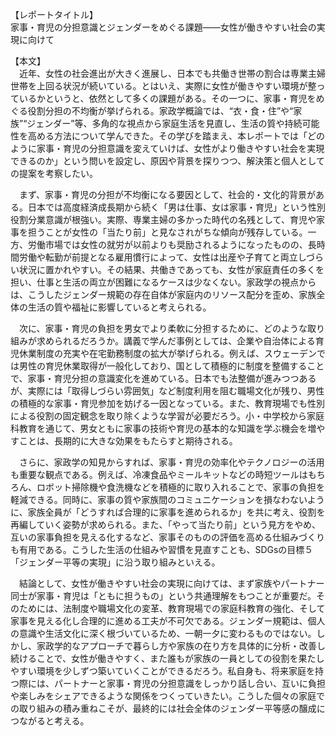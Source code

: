 【レポートタイトル】  
家事・育児の分担意識とジェンダーをめぐる課題――女性が働きやすい社会の実現に向けて

【本文】  
　近年、女性の社会進出が大きく進展し、日本でも共働き世帯の割合は専業主婦世帯を上回る状況が続いている。とはいえ、実際に女性が働きやすい環境が整っているかというと、依然として多くの課題がある。その一つに、家事・育児をめぐる役割分担の不均衡が挙げられる。家政学概論では、“衣・食・住”や“家族”“ジェンダー”等、多角的な視点から家庭生活を見直し、生活の質や持続可能性を高める方法について学んできた。その学びを踏まえ、本レポートでは「どのように家事・育児の分担意識を変えていけば、女性がより働きやすい社会を実現できるのか」という問いを設定し、原因や背景を探りつつ、解決策と個人としての提案を考察したい。

　まず、家事・育児の分担が不均衡になる要因として、社会的・文化的背景がある。日本では高度経済成長期から続く「男は仕事、女は家事・育児」という性別役割分業意識が根強い。実際、専業主婦の多かった時代の名残として、育児や家事を担うことが女性の「当たり前」と見なされがちな傾向が残存している。一方、労働市場では女性の就労が以前よりも奨励されるようになったものの、長時間労働や転勤が前提となる雇用慣行によって、女性は出産や子育てと両立しづらい状況に置かれやすい。その結果、共働きであっても、女性が家庭責任の多くを担い、仕事と生活の両立が困難になるケースは少なくない。家政学の視点からは、こうしたジェンダー規範の存在自体が家庭内のリソース配分を歪め、家族全体の生活の質や福祉に影響していると考えられる。

　次に、家事・育児の負担を男女でより柔軟に分担するために、どのような取り組みが求められるだろうか。講義で学んだ事例としては、企業や自治体による育児休業制度の充実や在宅勤務制度の拡大が挙げられる。例えば、スウェーデンでは男性の育児休業取得が一般化しており、国として積極的に制度を整備することで、家事・育児分担の意識変化を進めている。日本でも法整備が進みつつあるが、実際には「取得しづらい雰囲気」など制度利用を阻む職場文化が残り、男性の積極的な家事・育児参加を妨げる一因となっている。また、教育現場でも性別による役割の固定観念を取り除くような学習が必要だろう。小・中学校から家庭科教育を通じて、男女ともに家事の技術や育児の基本的な知識を学ぶ機会を増やすことは、長期的に大きな効果をもたらすと期待される。

　さらに、家政学の知見からすれば、家事・育児の効率化やテクノロジーの活用も重要な観点である。例えば、冷凍食品やミールキットなどの時短ツールはもちろん、ロボット掃除機や食洗機などを積極的に取り入れることで、家事の負担を軽減できる。同時に、家事の質や家族間のコミュニケーションを損なわないように、家族全員が「どうすれば合理的に家事を進められるか」を共に考え、役割を再編していく姿勢が求められる。また、「やって当たり前」という見方をやめ、互いの家事負担を見える化するなど、家事そのものの評価を高める仕組みづくりも有用である。こうした生活の仕組みや習慣を見直すことも、SDGsの目標５「ジェンダー平等の実現」に沿う取り組みといえる。

　結論として、女性が働きやすい社会の実現に向けては、まず家族やパートナー同士が家事・育児は「ともに担うもの」という共通理解をもつことが重要だ。そのためには、法制度や職場文化の変革、教育現場での家庭科教育の強化、そして家事を見える化し合理的に進める工夫が不可欠である。ジェンダー規範は、個人の意識や生活文化に深く根づいているため、一朝一夕に変わるものではない。しかし、家政学的なアプローチで暮らし方や家族の在り方を具体的に分析・改善し続けることで、女性が働きやすく、また誰もが家族の一員としての役割を果たしやすい環境を少しずつ築いていくことができるだろう。私自身も、将来家庭を持つ際には、パートナーと家事・育児の分担意識をしっかり話し合い、互いに負担や楽しみをシェアできるような関係をつくっていきたい。こうした個々の家庭での取り組みの積み重ねこそが、最終的には社会全体のジェンダー平等感の醸成につながると考える。